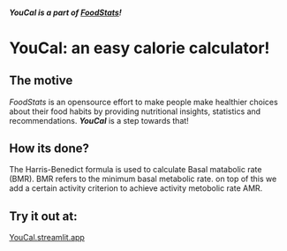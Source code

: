 #### _YouCal is a part of [FoodStats](https://github.com/FoodStats)!_

# YouCal: an easy calorie calculator!

## The motive
*FoodStats* is an opensource effort to make people make healthier choices about their food habits by providing nutritional insights, statistics and recommendations.
**_YouCal_** is a step towards that! 

## How its done?
The Harris-Benedict formula is used to calculate Basal matabolic rate (BMR).
BMR refers to the minimum basal metabolic rate.
on top of this we add a certain activity criterion to achieve activity metobolic rate AMR.

## Try it out at:
[YouCal.streamlit.app](YouCal.streamlit.app)


